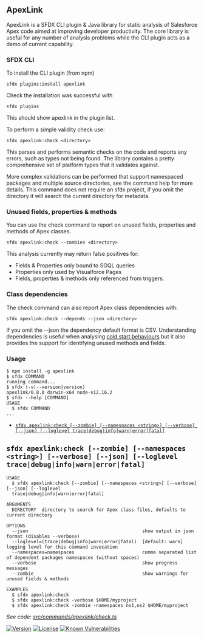 ## ApexLink

ApexLink is a SFDX CLI plugin & Java library for static analysis of Salesforce Apex code aimed at improving developer 
productivity. The core library is useful for any number of analysis problems while the CLI plugin acts as a demo of 
current capability.
 
### SFDX CLI

To install the CLI plugin (from npm)

    sfdx plugins:install apexlink

Check the installation was successful with

    sfdx plugins
     
This should show apexlink in the plugin list.      

To perform a simple validity check use:

    sfdx apexlink:check <directory>

This parses and performs semantic checks on the code and reports any errors, such as types not being found. The library
contains a pretty comprehensive set of platform types that it validates against.

More complex validations can be performed that support namespaced packages and multiple source directories, see the 
command help for more details. This command does not require an sfdx project, if you omit the directory it will search 
the current directory for metadata.  

### Unused fields, properties & methods

You can use the check command to report on unused fields, properties and methods of Apex classes. 

    sfdx apexlink:check --zombies <directory>

This analysis currently may return false positives for:
*  Fields & Properties only bound to SOQL queries
*  Properties only used by Visualforce Pages
*  Fields, properties & methods only referenced from triggers.   

### Class dependencies

The check command can also report Apex class dependencies with:

    sfdx apexlink:check --depends --json <directory>

If you omit the --json the dependency default format is CSV. Understanding dependencies is useful when analysing 
[cold start behaviours](https://nawforce.blog/2019/02/25/apex-cold-starts-and-class-caching-misses/) but it also 
provides the support for identifying unused methods and fields. 

### Usage

<!-- toc -->

<!-- tocstop -->
<!-- install -->
<!-- usage -->
```sh-session
$ npm install -g apexlink
$ sfdx COMMAND
running command...
$ sfdx (-v|--version|version)
apexlink/0.8.0 darwin-x64 node-v12.16.2
$ sfdx --help [COMMAND]
USAGE
  $ sfdx COMMAND
...
```
<!-- usagestop -->
<!-- commands -->
* [`sfdx apexlink:check [--zombie] [--namespaces <string>] [--verbose] [--json] [--loglevel trace|debug|info|warn|error|fatal]`](#sfdx-apexlinkcheck---zombie---namespaces-string---verbose---json---loglevel-tracedebuginfowarnerrorfatal)

## `sfdx apexlink:check [--zombie] [--namespaces <string>] [--verbose] [--json] [--loglevel trace|debug|info|warn|error|fatal]`

```
USAGE
  $ sfdx apexlink:check [--zombie] [--namespaces <string>] [--verbose] [--json] [--loglevel 
  trace|debug|info|warn|error|fatal]

ARGUMENTS
  DIRECTORY  directory to search for Apex class files, defaults to current directory

OPTIONS
  --json                                          show output in json format (disables --verbose)
  --loglevel=(trace|debug|info|warn|error|fatal)  [default: warn] logging level for this command invocation
  --namespaces=namespaces                         comma separated list of dependent packages namespaces (without spaces)
  --verbose                                       show progress messages
  --zombie                                        show warnings for unused fields & methods

EXAMPLES
  $ sfdx apexlink:check
  $ sfdx apexlink:check -verbose $HOME/myproject
  $ sfdx apexlink:check -zombie -namespaces ns1,ns2 $HOME/myproject
```

_See code: [src/commands/apexlink/check.ts](https://github.com/nawforce/apexlink/blob/v0.8.0/src/commands/apexlink/check.ts)_
<!-- commandsstop -->

[![Version](https://img.shields.io/npm/v/apexlink.svg)](https://npmjs.org/package/apexlink)
[![License](https://img.shields.io/npm/l/apexlink.svg)](https://github.com/nawforce/apexlink/blob/master/package.json)
[![Known Vulnerabilities](https://snyk.io/test/github/nawforce/apexlink/badge.svg)](https://snyk.io/test/github/nawforce/apexlink)
